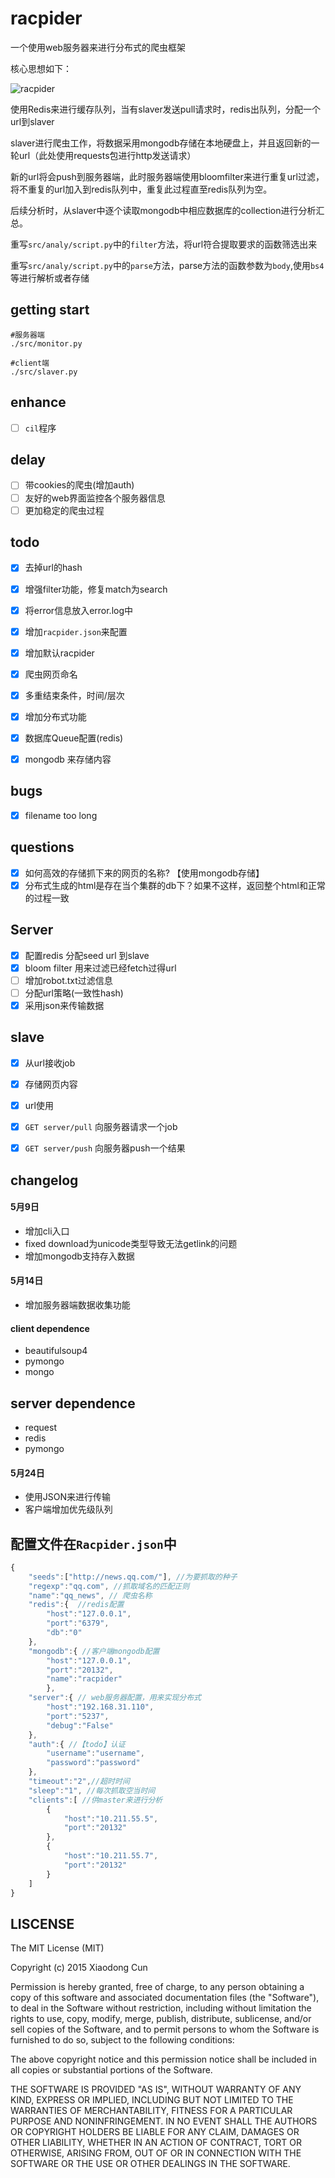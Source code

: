 # racpider

一个使用web服务器来进行分布式的爬虫框架

核心思想如下：

![racpider](http://vinthony.u.qiniudn.com/racpider.png)

使用Redis来进行缓存队列，当有slaver发送pull请求时，redis出队列，分配一个url到slaver

slaver进行爬虫工作，将数据采用mongodb存储在本地硬盘上，并且返回新的一轮url（此处使用requests包进行http发送请求）

新的url将会push到服务器端，此时服务器端使用bloomfilter来进行重复url过滤，将不重复的url加入到redis队列中，重复此过程直至redis队列为空。

后续分析时，从slaver中逐个读取mongodb中相应数据库的collection进行分析汇总。

重写`src/analy/script.py`中的`filter`方法，将url符合提取要求的函数筛选出来

重写`src/analy/script.py`中的`parse`方法，parse方法的函数参数为`body`,使用`bs4`等进行解析或者存储

## getting start

```shell
#服务器端
./src/monitor.py

#client端
./src/slaver.py
```

## enhance

- [ ] `cil`程序

## delay

- [ ] 带cookies的爬虫(增加auth)
- [ ] 友好的web界面监控各个服务器信息
- [ ] 更加稳定的爬虫过程

## todo

- [x] 去掉url的hash
- [x] 增强filter功能，修复match为search
- [x] 将error信息放入error.log中
- [x] 增加`racpider.json`来配置
- [x] 增加默认racpider
- [x] 爬虫网页命名
- [x] 多重结束条件，时间/层次
- [x] 增加分布式功能
- [x] 数据库Queue配置(redis)
- [x] mongodb 来存储内容


## bugs
- [x] filename too long 

## questions
- [x] 如何高效的存储抓下来的网页的名称? 【使用mongodb存储】
- [x] 分布式生成的html是存在当个集群的db下？如果不这样，返回整个html和正常的过程一致

## Server
- [x] 配置redis 分配seed url 到slave
- [x] bloom filter 用来过滤已经fetch过得url
- [ ] 增加robot.txt过滤信息
- [ ] 分配url策略(一致性hash)
- [x] 采用json来传输数据

## slave
- [x] 从url接收job
- [x] 存储网页内容
- [x] url使用
- [x] `GET server/pull` 向服务器请求一个job
- [x] `GET server/push` 向服务器push一个结果


## changelog

#### 5月9日

- 增加cli入口
- fixed download为unicode类型导致无法getlink的问题
- 增加mongodb支持存入数据

#### 5月14日

- 增加服务器端数据收集功能

#### client dependence

* beautifulsoup4
* pymongo
* mongo

## server dependence

* request
* redis
* pymongo

#### 5月24日

* 使用JSON来进行传输
* 客户端增加优先级队列


## 配置文件在`Racpider.json`中
```js
{
	"seeds":["http://news.qq.com/"], //为要抓取的种子
	"regexp":"qq.com", //抓取域名的匹配正则
	"name":"qq_news", // 爬虫名称
	"redis":{  //redis配置
		"host":"127.0.0.1",
		"port":"6379",
		"db":"0"
	},
	"mongodb":{ //客户端mongodb配置
		"host":"127.0.0.1",
		"port":"20132",
		"name":"racpider"
		},
	"server":{ // web服务器配置，用来实现分布式
		"host":"192.168.31.110",
		"port":"5237",
		"debug":"False"
	},
	"auth":{ //【todo】认证
		"username":"username",
		"password":"password"
	},
	"timeout":"2",//超时时间
	"sleep":"1", //每次抓取空当时间
	"clients":[ //供master来进行分析
		{
			"host":"10.211.55.5",
			"port":"20132"
		},
		{
			"host":"10.211.55.7",
			"port":"20132"
		}
	]
}

```



## LISCENSE

The MIT License (MIT)

Copyright (c) 2015 Xiaodong Cun

Permission is hereby granted, free of charge, to any person obtaining a copy
of this software and associated documentation files (the "Software"), to deal
in the Software without restriction, including without limitation the rights
to use, copy, modify, merge, publish, distribute, sublicense, and/or sell
copies of the Software, and to permit persons to whom the Software is
furnished to do so, subject to the following conditions:

The above copyright notice and this permission notice shall be included in all
copies or substantial portions of the Software.

THE SOFTWARE IS PROVIDED "AS IS", WITHOUT WARRANTY OF ANY KIND, EXPRESS OR
IMPLIED, INCLUDING BUT NOT LIMITED TO THE WARRANTIES OF MERCHANTABILITY,
FITNESS FOR A PARTICULAR PURPOSE AND NONINFRINGEMENT. IN NO EVENT SHALL THE
AUTHORS OR COPYRIGHT HOLDERS BE LIABLE FOR ANY CLAIM, DAMAGES OR OTHER
LIABILITY, WHETHER IN AN ACTION OF CONTRACT, TORT OR OTHERWISE, ARISING FROM,
OUT OF OR IN CONNECTION WITH THE SOFTWARE OR THE USE OR OTHER DEALINGS IN THE
SOFTWARE.

